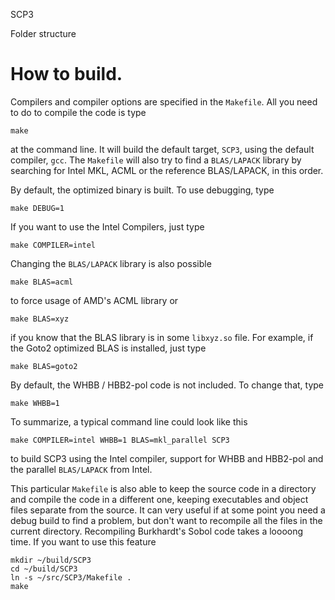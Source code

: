 SCP3

Folder structure

# How to build.

Compilers and compiler options are specified in the `Makefile`. All you need to do to compile the code is type


	make

at the command line. It will build the default target, `SCP3`, using the
default compiler, `gcc`. The `Makefile` will also try to find a `BLAS/LAPACK`
library by searching for Intel MKL, ACML or the reference BLAS/LAPACK, in this
order.

By default, the optimized binary is built. To use debugging, type

	make DEBUG=1

If you want to use the Intel Compilers, just type

	make COMPILER=intel

Changing the `BLAS/LAPACK` library is also possible

	make BLAS=acml

to force usage of AMD's ACML library or

	make BLAS=xyz

if you know that the BLAS library is in some `libxyz.so` file. For example, if the Goto2 optimized BLAS is installed, just type

	make BLAS=goto2

By default, the WHBB / HBB2-pol code is not included. To change that, type

	make WHBB=1

To summarize, a typical command line could look like this

	make COMPILER=intel WHBB=1 BLAS=mkl_parallel SCP3

to build SCP3 using the Intel compiler, support for WHBB and HBB2-pol and the parallel `BLAS/LAPACK` from Intel.

This particular `Makefile` is also able to keep the source code in a directory
and compile the code in a different one, keeping executables and object files
separate from the source. It can very useful if at some point you need a debug
build to find a problem, but don't want to recompile all the files in the
current directory. Recompiling Burkhardt's Sobol code takes a loooong time. If
you want to use this feature

	mkdir ~/build/SCP3
	cd ~/build/SCP3
	ln -s ~/src/SCP3/Makefile .
	make

